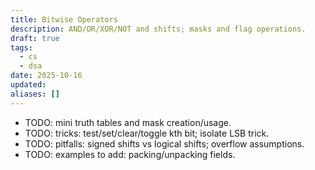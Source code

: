 ```yaml
---
title: Bitwise Operators
description: AND/OR/XOR/NOT and shifts; masks and flag operations.
draft: true
tags:
  - cs
  - dsa
date: 2025-10-16
updated:
aliases: []
---
```

- TODO: mini truth tables and mask creation/usage.
- TODO: tricks: test/set/clear/toggle kth bit; isolate LSB trick.
- TODO: pitfalls: signed shifts vs logical shifts; overflow assumptions.
- TODO: examples to add: packing/unpacking fields.
